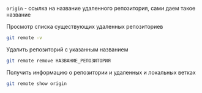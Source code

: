`origin` - ссылка на название удаленного репозитория, сами даем такое название


Просмотр списка существующих удаленных репозиториев
```bash
git remote -v
```

Удалить репозиторий с указанным названием
```bash
git remote remove НАЗВАНИЕ_РЕПОЗИТОРИЯ
```

Получить информацию о репозитории и удаленных и локальных ветках
```bash
git remote show origin
```
